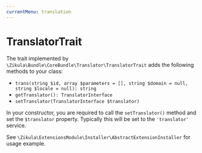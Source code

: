 ```yaml
---
currentMenu: translation
---
```

# TranslatorTrait

The trait implemented by `\Zikula\Bundle\CoreBundle\Translator\TranslatorTrait` adds the following methods to your class:

- `trans(string $id, array $parameters = [], string $domain = null, string $locale = null): string`
- `getTranslator(): TranslatorInterface`
- `setTranslator(TranslatorInterface $translator)`
 
In your constructor, you are required to call the `setTranslator()` method and set the `$translator` property.
Typically this will be set to the `'translator'` service.

See `\Zikula\ExtensionsModule\Installer\AbstractExtensionInstaller` for usage example.
